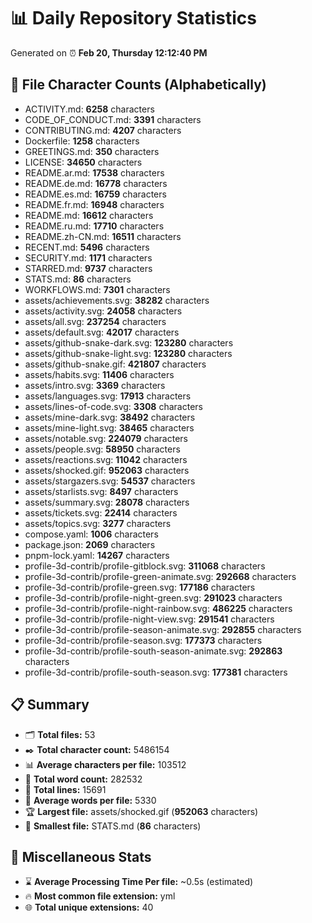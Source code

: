 # 📊 Daily Repository Statistics
Generated on ⏰ **Feb 20, Thursday 12:12:40 PM**

## 📂 File Character Counts (Alphabetically)
- ACTIVITY.md: **6258** characters
- CODE_OF_CONDUCT.md: **3391** characters
- CONTRIBUTING.md: **4207** characters
- Dockerfile: **1258** characters
- GREETINGS.md: **350** characters
- LICENSE: **34650** characters
- README.ar.md: **17538** characters
- README.de.md: **16778** characters
- README.es.md: **16759** characters
- README.fr.md: **16948** characters
- README.md: **16612** characters
- README.ru.md: **17710** characters
- README.zh-CN.md: **16511** characters
- RECENT.md: **5496** characters
- SECURITY.md: **1171** characters
- STARRED.md: **9737** characters
- STATS.md: **86** characters
- WORKFLOWS.md: **7301** characters
- assets/achievements.svg: **38282** characters
- assets/activity.svg: **24058** characters
- assets/all.svg: **237254** characters
- assets/default.svg: **42017** characters
- assets/github-snake-dark.svg: **123280** characters
- assets/github-snake-light.svg: **123280** characters
- assets/github-snake.gif: **421807** characters
- assets/habits.svg: **11406** characters
- assets/intro.svg: **3369** characters
- assets/languages.svg: **17913** characters
- assets/lines-of-code.svg: **3308** characters
- assets/mine-dark.svg: **38492** characters
- assets/mine-light.svg: **38465** characters
- assets/notable.svg: **224079** characters
- assets/people.svg: **58950** characters
- assets/reactions.svg: **11042** characters
- assets/shocked.gif: **952063** characters
- assets/stargazers.svg: **54537** characters
- assets/starlists.svg: **8497** characters
- assets/summary.svg: **28078** characters
- assets/tickets.svg: **22414** characters
- assets/topics.svg: **3277** characters
- compose.yaml: **1006** characters
- package.json: **2069** characters
- pnpm-lock.yaml: **14267** characters
- profile-3d-contrib/profile-gitblock.svg: **311068** characters
- profile-3d-contrib/profile-green-animate.svg: **292668** characters
- profile-3d-contrib/profile-green.svg: **177186** characters
- profile-3d-contrib/profile-night-green.svg: **291023** characters
- profile-3d-contrib/profile-night-rainbow.svg: **486225** characters
- profile-3d-contrib/profile-night-view.svg: **291541** characters
- profile-3d-contrib/profile-season-animate.svg: **292855** characters
- profile-3d-contrib/profile-season.svg: **177373** characters
- profile-3d-contrib/profile-south-season-animate.svg: **292863** characters
- profile-3d-contrib/profile-south-season.svg: **177381** characters

## 📋 Summary
- 🗂️ **Total files:** 53
- ✒️ **Total character count:** 5486154
- 📊 **Average characters per file:** 103512
- 📝 **Total word count:** 282532
- 🧾 **Total lines:** 15691
- 📐 **Average words per file:** 5330
- 🏆 **Largest file:** assets/shocked.gif (**952063** characters)
- 🥉 **Smallest file:** STATS.md (**86** characters)

## 🌟 Miscellaneous Stats
- ⌛ **Average Processing Time Per file:** ~0.5s (estimated)
- 🔥 **Most common file extension:** yml
- 🌐 **Total unique extensions:** 40
